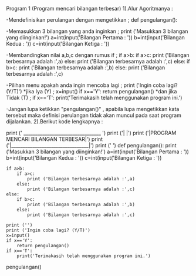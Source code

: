 Program 1 (Program mencari bilangan terbesar)
1).Alur Agoritmanya :

-Mendefinisikan perulangan dengan mengetikkan ;
	def pengulangan():
   
-Memasukkan 3 bilangan yang anda inginkan ;
	 print ('Masukkan 3 bilangan yang diinginkan!')
    	 a=int(input('Bilangan Pertama : '))
    	 b=int(input('Bilangan Kedua   : '))
    	 c=int(input('Bilangan Ketiga  : '))

-Membandingkan nilai a,b,c dengan rumus if ;
    if a>b:
        if a>c:
            print ('Bilangan terbesarnya adalah :',a)
        else:
            print ('Bilangan terbesarnya adalah :',c)
    else:
        if b>c:
            print ('Bilangan terbesarnya adalah :',b)
        else:
            print ('Bilangan terbesarnya adalah :',c)

-Pilihan menu apakah anda ingin mencoba lagi ;
	 print ('Ingin coba lagi? (Y/T)')
*jika Iya (Y) ;
	x=input()
        if x=='Y':
	return pengulangan()
*dan jika Tidak (T) ;
	if x=='T':
	print('Terimakasih telah menggunakan program ini.')

-Jangan lupa ketikkan "pengulangan()" ,
 apabila lupa mengetikkan kata tersebut 
 maka definisi perulangan tidak akan muncul pada saat program dijalankan.
2).Berikut kode lengkapnya :

print (' _________________________________ ')
print ('|                                 |')
print ('|PROGRAM MENCARI BILANGAN TERBESAR|')
print ('|_________________________________|')
print ('                                   ')
def pengulangan():
    print ('Masukkan 3 bilangan yang diinginkan!')
    a=int(input('Bilangan Pertama : '))
    b=int(input('Bilangan Kedua   : '))
    c=int(input('Bilangan Ketiga  : '))

    if a>b:
        if a>c:
            print ('Bilangan terbesarnya adalah :',a)
        else:
            print ('Bilangan terbesarnya adalah :',c)
    else:
        if b>c:
            print ('Bilangan terbesarnya adalah :',b)
        else:
            print ('Bilangan terbesarnya adalah :',c)

    print ('')
    print ('Ingin coba lagi? (Y/T)')
    x=input()
    if x=='Y':
        return pengulangan()
    if x=='T':
        print('Terimakasih telah menggunakan program ini.')

pengulangan()



